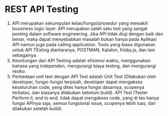 # REST API Testing

1. API merupakan sekumpulan kelas/fungsi/prosedur yang mewakili bussiness logic layer. API merupakan salah satu test yang sangat penting dalam software engineering. Jika API tidak diuji dengan baik dan benar, maka dapat menyebabkan masalah bukan hanya pada Aplikasi API namun juga pada calling application. Tools yang biasa digunakan untuk API TEsting diantaranya, POSTMAN, Katalon, frisby.js, dan lain sebagainya. 
2. Keuntungan dari API Testing adalah efisiensi waktu, menggunakan bahasa yang independen, mengurangi biaya testing, dan mengurangi resiko.
3. Perbedaan unit test dengan API Test adalah Unit Test (Dilakukan oleh developer, fungsi-fungsi terpisah, developer dapat mengakses keseluruhan code, yang dites hanya fungsi dasarnya, scopenya terbatas, dan biasanya dilakukan sebelum build). API Test (Tester Perform it, end to end, tidak dapat mengakses code, yang di tes hanya fungsi APInya saja, semua fungsional issue, scopenya lebih luas, dan dilakukan setelah build).